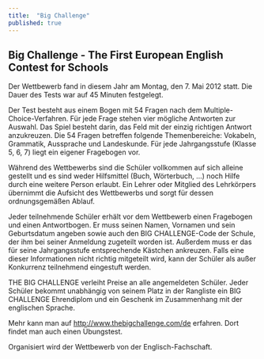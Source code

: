 ```yaml
---
title:  "Big Challenge"
published: true
---
```



## Big Challenge - The First European English Contest for Schools

Der Wettbewerb fand in diesem Jahr am Montag, den 7. Mai 2012 statt. Die Dauer des Tests war auf 45 Minuten festgelegt. 

Der Test besteht aus einem Bogen mit 54 Fragen nach dem Multiple-Choice-Verfahren. Für jede Frage stehen vier mögliche Antworten zur Auswahl. Das Spiel besteht darin, das Feld mit der einzig richtigen Antwort anzukreuzen. Die 54 Fragen betreffen folgende Themenbereiche: Vokabeln, Grammatik, Aussprache und Landeskunde. Für jede Jahrgangsstufe (Klasse 5, 6, 7) liegt ein eigener Fragebogen vor.

Während des Wettbewerbs sind die Schüler vollkommen auf sich alleine gestellt und es sind weder Hilfsmittel (Buch, Wörterbuch, ...) noch Hilfe durch eine weitere Person erlaubt. Ein Lehrer oder Mitglied des Lehrkörpers übernimmt die Aufsicht des Wettbewerbs und sorgt für dessen ordnungsgemäßen Ablauf.

Jeder teilnehmende Schüler erhält vor dem Wettbewerb einen Fragebogen und einen Antwortbogen. Er muss seinen Namen, Vornamen und sein Geburtsdatum angeben sowie auch den BIG CHALLENGE-Code der Schule, der ihm bei seiner Anmeldung zugeteilt worden ist. Außerdem muss er das für seine Jahrgangsstufe entsprechende Kästchen ankreuzen. Falls eine dieser Informationen nicht richtig mitgeteilt wird, kann der Schüler als außer Konkurrenz teilnehmend eingestuft werden.

THE BIG CHALLENGE verleiht Preise an alle angemeldeten Schüler. Jeder Schüler bekommt unabhängig von seinem Platz in der Rangliste ein BIG CHALLENGE Ehrendiplom und ein Geschenk im Zusammenhang mit der englischen Sprache.

Mehr kann man auf http://www.thebigchallenge.com/de erfahren. Dort findet man auch einen Übungstest.

Organisiert wird der Wettbewerb von der Englisch-Fachschaft.
